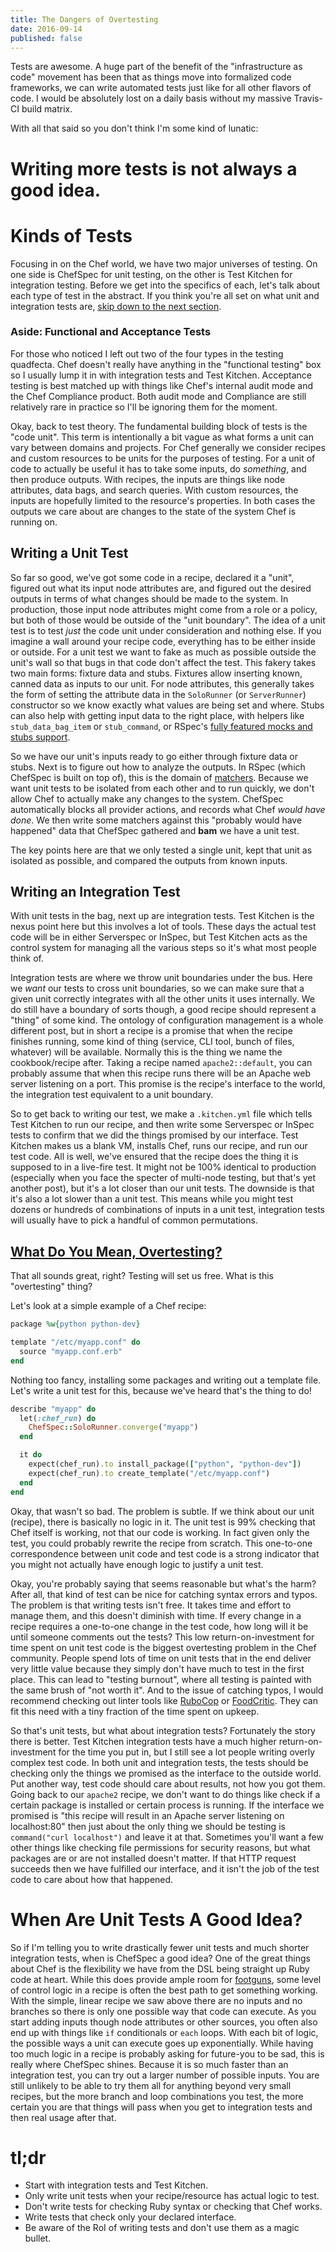 ```yaml
---
title: The Dangers of Overtesting
date: 2016-09-14
published: false
---
```


Tests are awesome. A huge part of the benefit of the "infrastructure as code"
movement has been that as things move into formalized code frameworks, we
can write automated tests just like for all other flavors of code. I would
be absolutely lost on a daily basis without my massive Travis-CI build matrix.

With all that said so you don't think I'm some kind of lunatic:

# **Writing more tests is not always a good idea.**

# Kinds of Tests

Focusing in on the Chef world, we have two major universes of testing. On one
side is ChefSpec for unit testing, on the other is Test Kitchen for integration
testing. Before we get into the specifics of each, let's talk about each type of
test in the abstract. If you think you're all set on what unit and integration
tests are, [skip down to the next section](#overtesting).

### Aside: Functional and Acceptance Tests

For those who noticed I left out two of the four types in the testing quadfecta.
Chef doesn't really have anything in the "functional testing" box so I usually
lump it in with integration tests and Test Kitchen. Acceptance testing is best
matched up with things like Chef's internal audit mode and the Chef Compliance
product. Both audit mode and Compliance are still relatively rare in practice so
I'll be ignoring them for the moment.

Okay, back to test theory. The fundamental building block of tests is the "code
unit". This term is intentionally a bit vague as what forms a unit can
vary between domains and projects. For Chef generally we consider recipes and
custom resources to be units for the purposes of testing. For a unit of code to
actually be useful it has to take some inputs, do _something_, and then produce
outputs. With recipes, the inputs are things like node attributes,
data bags, and search queries. With custom resources, the inputs are hopefully
limited to the resource's properties. In both cases the outputs we
care about are changes to the state of the system Chef is running on.

## Writing a Unit Test

So far so good, we've got some code in a recipe, declared it a "unit", figured
out what its input node attributes are, and figured out the desired outputs in terms of what
changes should be made to the system. In production, those input node attributes
might come from a role or a policy, but both of those would be outside of the
"unit boundary". The idea of a unit test is to test _just_ the code unit under
consideration and nothing else. If you imagine a wall around your recipe code,
everything has to be either inside or outside. For a unit test we
want to fake as much as possible outside the unit's wall so that bugs in that
code don't affect the test. This fakery takes two
main forms: fixture data and stubs. Fixtures allow inserting known, canned data
as inputs to our unit. For node attributes, this generally takes the form of
setting the attribute data in the `SoloRunner` (or `ServerRunner`) constructor
so we know exactly what values are being set and where. Stubs can also help
with getting input data to the right place, with helpers like `stub_data_bag_item`
or `stub_command`, or RSpec's [fully featured mocks and stubs support](https://www.relishapp.com/rspec/rspec-mocks/docs).

So we have our unit's inputs ready to go either through fixture data or stubs.
Next is to figure out how to analyze the outputs. In RSpec (which ChefSpec is
built on top of), this is the domain of [matchers](https://www.relishapp.com/rspec/rspec-expectations/docs).
Because we want unit tests to be isolated from each other and to run quickly, we
don't allow Chef to actually make any changes to the system. ChefSpec
automatically blocks all provider actions, and records what Chef _would have
done_. We then write some matchers against this "probably would have
happened" data that ChefSpec gathered and **bam** we have a unit test.

The key points here are that we only tested a single unit, kept that unit as
isolated as possible, and compared the outputs from known inputs.

## Writing an Integration Test

With unit tests in the bag, next up are integration tests. Test Kitchen is the
nexus point here but this involves a lot of tools. These days the actual
test code will be in either Serverspec or InSpec, but Test Kitchen acts as the
control system for managing all the various steps so it's what most people think
of.

Integration tests are where we throw unit boundaries under the bus. Here we
_want_ our tests to cross unit boundaries, so we can make sure that a given unit
correctly integrates with all the other units it uses internally. We do
still have a boundary of sorts though, a good recipe should represent
a "thing" of some kind. The ontology of configuration management is a whole different
post, but in short a recipe is a promise that when the recipe finishes running,
some kind of thing (service, CLI tool, bunch of files, whatever) will be available.
Normally this is the thing we name the cookbook/recipe after. Taking a recipe
named `apache2::default`, you can probably assume that when this recipe runs
there will be an Apache web server listening on a port. This promise
is the recipe's interface to the world, the integration test
equivalent to a unit boundary.

So to get back to writing our test, we make a `.kitchen.yml` file which tells
Test Kitchen to run our recipe, and then write some Serverspec or InSpec tests
to confirm that we did the things promised by our interface. Test Kitchen makes
us a blank VM, installs Chef, runs our recipe, and run our test code. All is
well, we've ensured that the recipe does the thing it is supposed to in a
live-fire test. It might not be 100% identical to production (especially when
you face the specter of multi-node testing, but that's yet another post), but
it's a lot closer than our unit tests. The downside is that it's also a lot
slower than a unit test. This means while you might test dozens or hundreds of
combinations of inputs in a unit test, integration tests will usually have to
pick a handful of common permutations.

<h2><a class="no-underline" href="#overtesting" name="overtesting">What Do You Mean, Overtesting?</a></h2>

That all sounds great, right? Testing will set us free. What is this "overtesting"
thing?

Let's look at a simple example of a Chef recipe:

```ruby
package %w{python python-dev}

template "/etc/myapp.conf" do
  source "myapp.conf.erb"
end
```

Nothing too fancy, installing some packages and writing out a template file.
Let's write a unit test for this, because we've heard that's the thing to do!

```ruby
describe "myapp" do
  let(:chef_run) do
    ChefSpec::SoloRunner.converge("myapp")
  end

  it do
    expect(chef_run).to install_package(["python", "python-dev"])
    expect(chef_run).to create_template("/etc/myapp.conf")
  end
end
```

Okay, that wasn't so bad. The problem is subtle. If we think about our unit
(recipe), there is basically no logic in it. The unit test is 99% checking that
Chef itself is working, not that our code is working. In fact given only the
test, you could probably rewrite the recipe from scratch. This one-to-one
correspondence between unit code and test code is a strong indicator that you
might not actually have enough logic to justify a unit test.

Okay, you're probably saying that seems reasonable but what's the harm? After
all, that kind of test can be nice for catching syntax errors and typos. The
problem is that writing tests isn't free. It takes time and effort to manage them,
and this doesn't diminish with time. If every change in a recipe requires a one-to-one
change in the test code, how long will it be until someone comments out the
tests? This low return-on-investment for time spent on unit test code is the
biggest overtesting problem in the Chef community. People spend lots of time
on unit tests that in the end deliver very little value because they simply don't
have much to test in the first place. This can lead to "testing burnout",
where all testing is painted with the same brush of "not worth it".
And to the issue of catching typos, I would recommend checking out linter tools
like [RuboCop](https://rubocop.readthedocs.io/en/latest/) or
[FoodCritic](http://foodcritic.io/). They can fit this need with a tiny fraction
of the time spent on upkeep.

So that's unit tests, but what about integration tests? Fortunately the story
there is better. Test Kitchen integration tests have a much higher return-on-investment
for the time you put in, but I still see a lot people writing overly complex
test code. In both unit and integration tests, the tests should be checking only
the things we promised as the interface to the outside world. Put another way,
test code should care about results, not how you got them. Going back to our
`apache2` recipe, we don't want to do things like check if a certain package
is installed or certain process is running. If the interface we promised is
"this recipe will result in an Apache server listening on localhost:80" then
just about the only thing we should be testing is `command("curl localhost")`
and leave it at that. Sometimes you'll want a few other things like checking
file permissions for security reasons, but what packages are or are not installed
doesn't matter. If that HTTP request succeeds then we have fulfilled our
interface, and it isn't the job of the test code to care about how that happened.

# When Are Unit Tests A Good Idea?

So if I'm telling you to write drastically fewer unit tests and much shorter
integration tests, when is ChefSpec a good idea? One of the great things about
Chef is the flexibility we have from the DSL being straight up Ruby code at
heart. While this does provide ample room for [footguns](https://github.com/poise/application/blob/1.0.0/recipes/rails.rb), some level of control
logic in a recipe is often the best path to get something working. With the
simple, linear recipe we saw above there are no inputs and no branches so there
is only one possible way that code can execute. As you start adding inputs
though node attributes or other sources, you often also end up with things like
`if` conditionals or `each` loops. With each bit of logic, the possible ways a
unit can execute goes up exponentially. While having too much logic in a recipe
is probably asking for future-you to be sad, this is really where ChefSpec shines.
Because it is so much faster than an integration test, you can try out a larger
number of possible inputs. You are still unlikely to be able to try them all for
anything beyond very small recipes, but the more branch and loop combinations
you test, the more certain you are that things will pass when you get to
integration tests and then real usage after that.

# tl;dr

* Start with integration tests and Test Kitchen.
* Only write unit tests when your recipe/resource has actual logic to test.
* Don't write tests for checking Ruby syntax or checking that Chef works.
* Write tests that check only your declared interface.
* Be aware of the RoI of writing tests and don't use them as a magic bullet.
